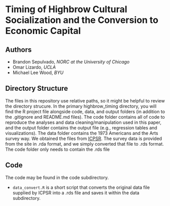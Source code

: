 # Timing of Highbrow Cultural Socialization and the Conversion to Economic Capital

## Authors

* Brandon Sepulvado, _NORC at the University of Chicago_
* Omar Lizardo, _UCLA_
* Michael Lee Wood, _BYU_

## Directory Structure

The files in this repository use relative paths, so it might be helpful to review the directory strucure. In the primary highbrow_timing directory, you will find the R project file alongside code, data, and output folders (in addition to the .gitignore and README.md files). The code folder contains all of code to reproduce the analyses and data cleaning/manipulation used in this paper, and the output folder contains the output file (e.g., regression tables and visualizations). The data folder contains the 1973 Americans and the Arts survey way. We obtained the files from [ICPSR](https://www.icpsr.umich.edu/web/NADAC/studies/35575). The survey data is provided from the site in .rda format, and we simply converted that file to .rds format. The code folder only needs to contain the .rds file

## Code

The code may be found in the code subdirectory. 

- `data_convert.R` is a short script that converts the original data file supplied by ICPSR into a .rds file and saves it within the data subdirectory. 









